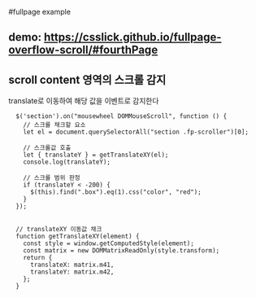 #fullpage example
## demo: https://csslick.github.io/fullpage-overflow-scroll/#fourthPage


## scroll content 영역의 스크롤 감지
translate로 이동하여 해당 값을 이벤트로 감지한다
```
  $('section').on("mousewheel DOMMouseScroll", function () {
    // 스크롤 채크할 요소
    let el = document.querySelectorAll("section .fp-scroller")[0];

    // 스크롤값 호출
    let { translateY } = getTranslateXY(el);
    console.log(translateY);

    // 스크롤 범위 판정
    if (translateY < -200) {
      $(this).find(".box").eq(1).css("color", "red");
    }
  });


  // translateXY 이동값 채크
  function getTranslateXY(element) {
    const style = window.getComputedStyle(element);
    const matrix = new DOMMatrixReadOnly(style.transform);
    return {
      translateX: matrix.m41,
      translateY: matrix.m42,
    };
  }  

```
